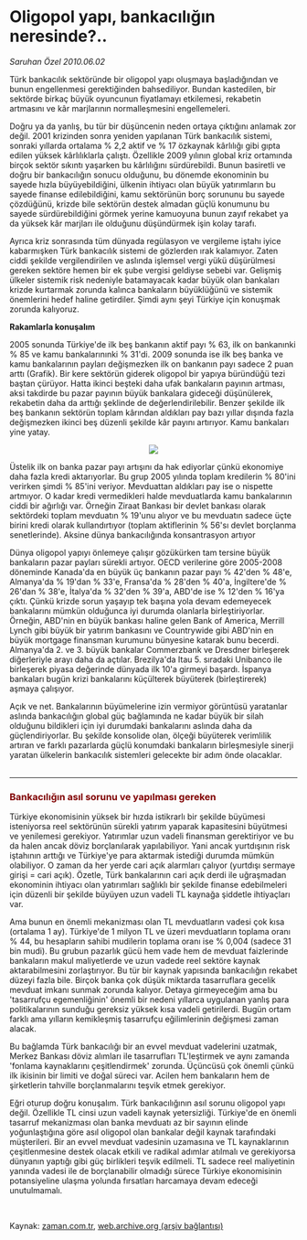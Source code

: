 # Oligopol yapı, bankacılığın neresinde?..

*Saruhan Özel 2010.06.02*

<tr><td class="metin" colspan="2" style="padding-top: 20px; padding-left: 5px; ">Türk bankacılık sektöründe bir oligopol yapı oluşmaya başladığından ve bunun engellenmesi gerektiğinden bahsediliyor. Bundan kastedilen, bir sektörde birkaç büyük oyuncunun fiyatlamayı etkilemesi, rekabetin artmasını ve kâr marjlarının normalleşmesini engellemeleri.</td></tr><tr><td class="metin" colspan="2" style="padding-top: 20px; padding-left: 5px; ">
<div id="haberMetinDiv"><p>
<p>Doğru ya da yanlış, bu tür bir düşüncenin neden ortaya çıktığını anlamak zor değil. 2001 krizinden sonra yeniden yapılanan Türk bankacılık sistemi, sonraki yıllarda ortalama % 2,2 aktif ve % 17 özkaynak kârlılığı gibi gıpta edilen yüksek kârlılıklarla çalıştı. Özellikle 2009 yılının global kriz ortamında birçok sektör sıkıntı yaşarken bu kârlılığını sürdürebildi. Bunun basiretli ve doğru bir bankacılığın sonucu olduğunu, bu dönemde ekonominin bu sayede hızla büyüyebildiğini, ülkenin ihtiyacı olan büyük yatırımların bu sayede finanse edilebildiğini, kamu sektörünün borç sorununu bu sayede çözdüğünü, krizde bile sektörün destek almadan güçlü konumunu bu sayede sürdürebildiğini görmek yerine kamuoyuna bunun zayıf rekabet ya da yüksek kâr marjları ile olduğunu düşündürmek işin kolay tarafı. 
<p>Ayrıca kriz sonrasında tüm dünyada regülasyon ve vergileme iştahı iyice kabarmışken Türk bankacılık sistemi de gözlerden ırak kalamıyor. Zaten ciddi şekilde vergilendirilen ve aslında işlemsel vergi yükü düşürülmesi gereken sektöre hemen bir ek şube vergisi geldiyse sebebi var. Gelişmiş ülkeler sistemik risk nedeniyle batamayacak kadar büyük olan bankaları krizde kurtarmak zorunda kalınca bankaların büyüklüğünü ve sistemik önemlerini hedef haline getirdiler. Şimdi aynı şeyi Türkiye için konuşmak zorunda kalıyoruz.
<p><b>Rakamlarla konuşalım
</b>
<p>2005 sonunda Türkiye'de ilk beş bankanın aktif payı % 63, ilk on bankanınki % 85 ve kamu bankalarınınki % 31'di. 2009 sonunda ise ilk beş banka ve kamu bankalarının payları değişmezken ilk on bankanın payı sadece 2 puan arttı (Grafik). Bir kere sektörün giderek oligopol bir yapıya büründüğü tezi baştan çürüyor. Hatta ikinci beşteki daha ufak bankaların payının artması, aksi takdirde bu pazar payının büyük bankalara gideceği düşünülerek, rekabetin daha da arttığı şeklinde de değerlendirilebilir. Benzer şekilde ilk beş bankanın sektörün toplam kârından aldıkları pay bazı yıllar dışında fazla değişmezken ikinci beş düzenli şekilde kâr payını artırıyor. Kamu bankaları yine yatay.
<p align="center">
<img border="0" src="http://web.archive.org/web/20100810145117im_/http://medya.zaman.com.tr/2010/06/02/saruhan.png"/><p>Üstelik ilk on banka pazar payı artışını da hak ediyorlar çünkü ekonomiye daha fazla kredi aktarıyorlar. Bu grup 2005 yılında toplam kredilerin % 80'ini verirken şimdi % 85'ini veriyor. Mevduattan aldıkları pay ise o nispette artmıyor. O kadar kredi vermedikleri halde mevduatlarda kamu bankalarının ciddi bir ağırlığı var. Örneğin Ziraat Bankası bir devlet bankası olarak sektördeki toplam mevduatın % 19'unu alıyor ve bu mevduatın sadece üçte birini kredi olarak kullandırtıyor (toplam aktiflerinin % 56'sı devlet borçlanma senetlerinde). Aksine dünya bankacılığında konsantrasyon artıyor
<p>Dünya oligopol yapıyı önlemeye çalışır gözükürken tam tersine büyük bankaların pazar payları sürekli artıyor. OECD verilerine göre 2005-2008 döneminde Kanada'da en büyük üç bankanın pazar payı % 42'den % 48'e, Almanya'da % 19'dan % 33'e, Fransa'da % 28'den % 40'a, İngiltere'de % 26'dan % 38'e, İtalya'da % 32'den % 39'a, ABD'de ise % 12'den % 16'ya çıktı. Çünkü krizde sorun yaşayıp tek başına yola devam edemeyecek bankalarını mümkün olduğunca iyi durumda olanlarla birleştiriyorlar. Örneğin, ABD'nin en büyük bankası haline gelen Bank of America, Merrill Lynch gibi büyük bir yatırım bankasını ve Countrywide gibi ABD'nin en büyük mortgage finansman kurumunu bünyesine katarak bunu becerdi. Almanya'da 2. ve 3. büyük bankalar Commerzbank ve Dresdner birleşerek diğerleriyle arayı daha da açtılar. Brezilya'da Itau 5. sıradaki Unibanco ile birleşerek piyasa değerinde dünyada ilk 10'a girmeyi başardı. İspanya bankaları bugün krizi bankalarını küçülterek büyüterek (birleştirerek) aşmaya çalışıyor. 
<p>Açık ve net. Bankalarının büyümelerine izin vermiyor görüntüsü yaratanlar aslında bankacılığın global güç bağlamında ne kadar büyük bir silah olduğunu bildikleri için iyi durumdaki bankalarını aslında daha da güçlendiriyorlar. Bu şekilde konsolide olan, ölçeği büyüterek verimlilik artıran ve farklı pazarlarda güçlü konumdaki bankaların birleşmesiyle sinerji yaratan ülkelerin bankacılık sistemleri gelecekte bir adım önde olacaklar.
<p<p align="center"><br/>
 <hr/>
<h3><font color="#800000">Bankacılığın asıl sorunu ve yapılması gereken
</font></h3>
<p>Türkiye ekonomisinin yüksek bir hızda istikrarlı bir şekilde büyümesi isteniyorsa reel sektörünün sürekli yatırım yaparak kapasitesini büyütmesi ve yenilemesi gerekiyor. Yatırımlar uzun vadeli finansman gerektiriyor ve bu da halen ancak döviz borçlanılarak yapılabiliyor. Yani ancak yurtdışının risk iştahının arttığı ve Türkiye'ye para aktarmak istediği durumda mümkün olabiliyor. O zaman da her yerde cari açık alarmları çalıyor (yurtdışı sermaye girişi = cari açık). Özetle, Türk bankalarının cari açık derdi ile uğraşmadan ekonominin ihtiyacı olan yatırımları sağlıklı bir şekilde finanse edebilmeleri için düzenli bir şekilde büyüyen uzun vadeli TL kaynağa şiddetle ihtiyaçları var.
<p>Ama bunun en önemli mekanizması olan TL mevduatların vadesi çok kısa (ortalama 1 ay). Türkiye'de 1 milyon TL ve üzeri mevduatların toplama oranı % 44, bu hesapların sahibi mudilerin toplama oranı ise % 0,004 (sadece 31 bin mudi). Bu grubun pazarlık gücü hem vade hem de mevduat faizlerinde bankaların makul maliyetlerde ve uzun vadede reel sektöre kaynak aktarabilmesini zorlaştırıyor. Bu tür bir kaynak yapısında bankacılığın rekabet düzeyi fazla bile. Birçok banka çok düşük miktarda tasarruflara gecelik mevduat imkanı sunmak zorunda kalıyor. Detaya girmeyeceğim ama bu 'tasarrufçu egemenliğinin' önemli bir nedeni yıllarca uygulanan yanlış para politikalarının sunduğu gereksiz yüksek kısa vadeli getirilerdi. Bugün ortam farklı ama yılların kemikleşmiş tasarrufçu eğilimlerinin değişmesi zaman alacak. 
<p>Bu bağlamda Türk bankacılığı bir an evvel mevduat vadelerini uzatmak, Merkez Bankası döviz alımları ile tasarrufları TL'leştirmek ve aynı zamanda 'fonlama kaynaklarını çeşitlendirmek' zorunda. Üçüncüsü çok önemli çünkü ilk ikisinin bir limiti ve doğal süreci var. Acilen hem bankaların hem de şirketlerin tahville borçlanmalarını teşvik etmek gerekiyor.
<p>Eğri oturup doğru konuşalım. Türk bankacılığının asıl sorunu oligopol yapı değil. Özellikle TL cinsi uzun vadeli kaynak yetersizliği. Türkiye'de en önemli tasarruf mekanizması olan banka mevduatı az bir sayının elinde yoğunlaştığına göre asıl oligopol olan bankalar değil kaynak tarafındaki müşterileri. Bir an evvel mevduat vadesinin uzamasına ve TL kaynaklarının çeşitlenmesine destek olacak etkili ve radikal adımlar atılmalı ve gerekiyorsa dünyanın yaptığı gibi güç birlikleri teşvik edilmeli. TL sadece reel maliyetinin yanında vadesi ile de borçlanabilir olmadığı sürece Türkiye ekonomisinin potansiyeline ulaşma yolunda fırsatları harcamaya devam edeceği unutulmamalı.</p>
</p></p></p></p<p></p></p></p></p></p></p></p></p></p></div>
<br/></td></tr>

Kaynak: [zaman.com.tr](http://zaman.com.tr/yazar.do?yazino=990738), [web.archive.org (arşiv bağlantısı)](http://web.archive.org/web/20100810145117/http://www.zaman.com.tr:80/yazar.do?yazino=990738)
